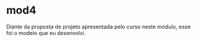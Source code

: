 # mod4  
Diante da proposta de projeto apresentada pelo curso neste módulo, esse foi o modelo que eu desenvolvi. 
